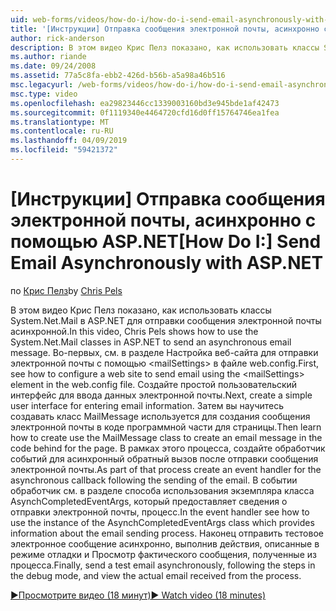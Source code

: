 ```yaml
---
uid: web-forms/videos/how-do-i/how-do-i-send-email-asynchronously-with-aspnet
title: '[Инструкции] Отправка сообщения электронной почты, асинхронно с помощью ASP.NET | Документация Майкрософт'
author: rick-anderson
description: В этом видео Крис Пелз показано, как использовать классы System.Net.Mail в ASP.NET для отправки сообщения электронной почты асинхронной. Во-первых см. в разделе Настройка веб-сайт...
ms.author: riande
ms.date: 09/24/2008
ms.assetid: 77a5c8fa-ebb2-426d-b56b-a5a98a46b516
msc.legacyurl: /web-forms/videos/how-do-i/how-do-i-send-email-asynchronously-with-aspnet
msc.type: video
ms.openlocfilehash: ea29823446cc1339003160bd3e945bde1af42473
ms.sourcegitcommit: 0f1119340e4464720cfd16d0ff15764746ea1fea
ms.translationtype: MT
ms.contentlocale: ru-RU
ms.lasthandoff: 04/09/2019
ms.locfileid: "59421372"
---
```

# <a name="how-do-i-send-email-asynchronously-with-aspnet"></a><span data-ttu-id="537f9-104">[Инструкции] Отправка сообщения электронной почты, асинхронно с помощью ASP.NET</span><span class="sxs-lookup"><span data-stu-id="537f9-104">[How Do I:] Send Email Asynchronously with ASP.NET</span></span>

<span data-ttu-id="537f9-105">по [Крис Пелз](https://twitter.com/chrispels)</span><span class="sxs-lookup"><span data-stu-id="537f9-105">by [Chris Pels](https://twitter.com/chrispels)</span></span>

<span data-ttu-id="537f9-106">В этом видео Крис Пелз показано, как использовать классы System.Net.Mail в ASP.NET для отправки сообщения электронной почты асинхронной.</span><span class="sxs-lookup"><span data-stu-id="537f9-106">In this video, Chris Pels shows how to use the System.Net.Mail classes in ASP.NET to send an asynchronous email message.</span></span> <span data-ttu-id="537f9-107">Во-первых, см. в разделе Настройка веб-сайта для отправки электронной почты с помощью &lt;mailSettings&gt; в файле web.config.</span><span class="sxs-lookup"><span data-stu-id="537f9-107">First, see how to configure a web site to send email using the &lt;mailSettings&gt; element in the web.config file.</span></span> <span data-ttu-id="537f9-108">Создайте простой пользовательский интерфейс для ввода данных электронной почты.</span><span class="sxs-lookup"><span data-stu-id="537f9-108">Next, create a simple user interface for entering email information.</span></span> <span data-ttu-id="537f9-109">Затем вы научитесь создавать класс MailMessage используется для создания сообщения электронной почты в коде программной части для страницы.</span><span class="sxs-lookup"><span data-stu-id="537f9-109">Then learn how to create use the MailMessage class to create an email message in the code behind for the page.</span></span> <span data-ttu-id="537f9-110">В рамках этого процесса, создайте обработчик событий для асинхронный обратный вызов после отправки сообщения электронной почты.</span><span class="sxs-lookup"><span data-stu-id="537f9-110">As part of that process create an event handler for the asynchronous callback following the sending of the email.</span></span> <span data-ttu-id="537f9-111">В событии обработчик см. в разделе способа использования экземпляра класса AsynchCompletedEventArgs, который предоставляет сведения о отправки электронной почты, процесс.</span><span class="sxs-lookup"><span data-stu-id="537f9-111">In the event handler see how to use the instance of the AsynchCompletedEventArgs class which provides information about the email sending process.</span></span> <span data-ttu-id="537f9-112">Наконец отправить тестовое электронное сообщение асинхронно, выполнив действия, описанные в режиме отладки и Просмотр фактического сообщения, полученные из процесса.</span><span class="sxs-lookup"><span data-stu-id="537f9-112">Finally, send a test email asynchronously, following the steps in the debug mode, and view the actual email received from the process.</span></span>

[<span data-ttu-id="537f9-113">&#9654;Просмотрите видео (18 минут)</span><span class="sxs-lookup"><span data-stu-id="537f9-113">&#9654; Watch video (18 minutes)</span></span>](https://channel9.msdn.com/Blogs/ASP-NET-Site-Videos/how-do-i-send-email-asynchronously-with-aspnet)
